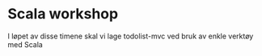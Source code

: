 # Scala workshop

I løpet av disse timene skal vi lage todolist-mvc ved bruk av enkle verktøy med Scala
